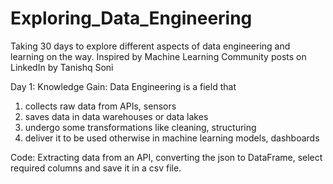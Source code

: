 # Exploring_Data_Engineering
Taking 30 days to explore different aspects of data engineering and learning on the way. 
Inspired by Machine Learning Community posts on LinkedIn by Tanishq Soni

Day 1:
Knowledge Gain: 
Data Engineering is a field that 
1. collects raw data from APIs, sensors
2. saves data in data warehouses or data lakes
3. undergo some transformations like cleaning, structuring
4. deliver it to be used otherwise in machine learning models, dashboards

Code:
Extracting data from an API, converting the json to DataFrame, select required columns and save it in a csv file.

